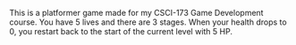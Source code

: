 This is a platformer game made for my CSCI-173 Game Development course. You have 5 lives and there are 3 stages. When your health drops to 0, you restart back to the start of the current level with 5 HP.
